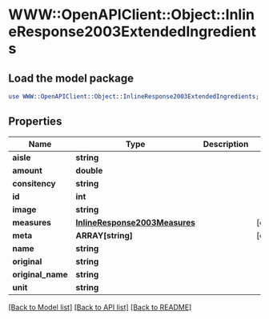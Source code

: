 # WWW::OpenAPIClient::Object::InlineResponse2003ExtendedIngredients

## Load the model package
```perl
use WWW::OpenAPIClient::Object::InlineResponse2003ExtendedIngredients;
```

## Properties
Name | Type | Description | Notes
------------ | ------------- | ------------- | -------------
**aisle** | **string** |  | 
**amount** | **double** |  | 
**consitency** | **string** |  | 
**id** | **int** |  | 
**image** | **string** |  | 
**measures** | [**InlineResponse2003Measures**](InlineResponse2003Measures.md) |  | [optional] 
**meta** | **ARRAY[string]** |  | [optional] 
**name** | **string** |  | 
**original** | **string** |  | 
**original_name** | **string** |  | 
**unit** | **string** |  | 

[[Back to Model list]](../README.md#documentation-for-models) [[Back to API list]](../README.md#documentation-for-api-endpoints) [[Back to README]](../README.md)


